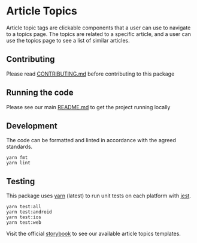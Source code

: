# Article Topics

Article topic tags are clickable components that a user can use to navigate to a
topics page. The topics are related to a specific article, and a user can use
the topics page to see a list of similar articles.

## Contributing

Please read [CONTRIBUTING.md](./CONTRIBUTING.md) before contributing to this
package

## Running the code

Please see our main [README.md](../README.md) to get the project running locally

## Development

The code can be formatted and linted in accordance with the agreed standards.

```
yarn fmt
yarn lint
```

## Testing

This package uses [yarn](https://yarnpkg.com) (latest) to run unit tests on each
platform with [jest](https://facebook.github.io/jest/).

```
yarn test:all
yarn test:android
yarn test:ios
yarn test:web
```

Visit the official
[storybook](http://components.thetimes.co.uk/?knob-Size%20of%20ad%20placeholder%3A=default&selectedKind=Primitives%2FArticle%20Topics&selectedStory=Group%20of%20Topics&full=0&addons=1&stories=1&panelRight=0&addonPanel=storybooks%2Fstorybook-addon-knobs)
to see our available article topics templates.
